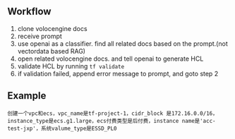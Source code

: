 

## Workflow

1. clone volocengine docs
2. receive prompt
3. use openai as a classifier. find all related docs based on the prompt.(not vectordata based RAG)
4. open related volocengine docs. and tell openai to generate HCL
5. validate HCL by running `tf validate`
6. if validation failed, append error message to prompt, and goto step 2


## Example

```
创建一个vpc和ecs，vpc_name是tf-project-1，cidr_block 是172.16.0.0/16，instance_type是ecs.g1.large，ecs付费类型是后付费，instance name是'acc-test-jxp'，系统valume_type是ESSD_PL0
```
